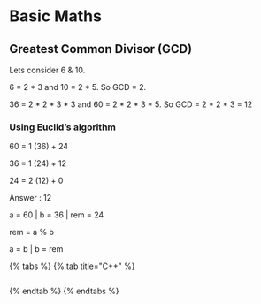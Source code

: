 # Basic Maths

## Greatest Common Divisor \(GCD\)

Lets consider 6 & 10.

6 = 2 \* 3 and 10 = 2 \* 5. So GCD = 2.

36 = 2 \* 2 \* 3 \* 3 and 60 = 2 \* 2 \* 3 \* 5. So GCD = 2 \* 2 \* 3 = 12

### Using Euclid’s algorithm

60 = 1 \(36\) + 24

36 = 1 \(24\) + 12

24 = 2 \(12\) + 0

Answer : 12

a = 60 \| b = 36 \| rem = 24

rem = a % b 

a = b \| b = rem

{% tabs %}
{% tab title="C++" %}
```text

```
{% endtab %}
{% endtabs %}




